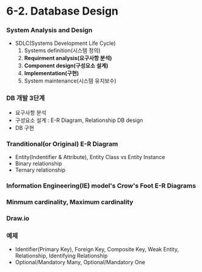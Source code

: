 # 6-2. Database Design

### System Analysis and Design
- SDLC(Systems Development Life Cycle)
    1. Systems definition(시스템 정의)
    2. **Requirment analysis(요구사항 분석)**
    3. **Component design(구성요소 설계)**
    4. **Implementation(구현)**
    5. System maintenance(시스템 유지보수)

### DB 개발 3단계
- 요구사항 분석
- 구성요소 설계 : E-R Diagram, Relationship DB design
- DB 구현

### Tranditional(or Original) E-R Diagram
- Entity(Indentifier & Attribute), Entity Class vs Entity Instance
- Binary relationship
- Ternary relationship

### Information Engineering(IE) model's Crow's Foot E-R Diagrams

### Minmum cardinality, Maximum cardinality

### Draw.io

### 예제
- Identifier(Primary Key), Foreign Key, Composite Key, Weak Entity, Relationship, Identifying Relationship
- Optional/Mandatory Many, Optional/Mandatory One
